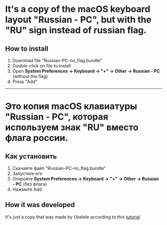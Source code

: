 # It's a copy of the macOS keyboard layout "Russian - PC", but with the "RU" sign instead of russian flag.

## How to install

1. Download file "Russian-PC-no_flag.bundle"
2. Double-click on file to install
3. Open **System Preferences -> Keyboard -> "+" -> Other -> Russian - PC** (without the flag)
4. Press "Add"

--------

# Это копия macOS клавиатуры "Russian - PC", которая используем знак "RU" вместо флага россии.

## Как установить

1. Скачайте файл "Russian-PC-no_flag.bundle"
2. Запустите его
3. Откройте **System Preferences -> Keyboard -> "+" -> Other -> Russian - PC** (без флага)
4. Нажмите Add

## How it was developed 

It's just a copy that was made by Ukelele according to this [tutorial](https://suragch.medium.com/how-to-make-a-custom-keyboard-for-mac-os-c9f607428372)